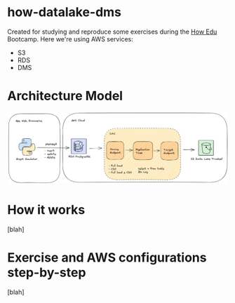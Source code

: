 # how-datalake-dms

Created for studying and reproduce some exercises during the [How Edu](https://howedu.com.br/) Bootcamp.
Here we're using AWS services:

- S3
- RDS
- DMS

# Architecture Model

![Architecture Model](./pictures/architecture_model.png)

# How it works

[blah]

# Exercise and AWS configurations step-by-step

[blah]
